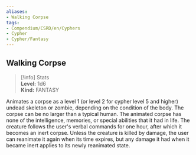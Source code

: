 ```yaml
---
aliases:
- Walking Corpse
tags:
- Compendium/CSRD/en/Cyphers
- Cypher
- Cypher/Fantasy
---
```


  
## Walking Corpse  
>[!info] Stats  
> **Level:** 1d6  
> **Kind:** FANTASY
  
Animates a corpse as a level 1 (or level 2 for cypher level 5 and higher) undead skeleton or zombie, depending on the condition of the body. The corpse can be no larger than a typical human. The animated corpse has none of the intelligence, memories, or special abilities that it had in life. The creature follows the user's verbal commands for one hour, after which it becomes an inert corpse. Unless the creature is killed by damage, the user can reanimate it again when its time expires, but any damage it had when it became inert applies to its newly reanimated state.